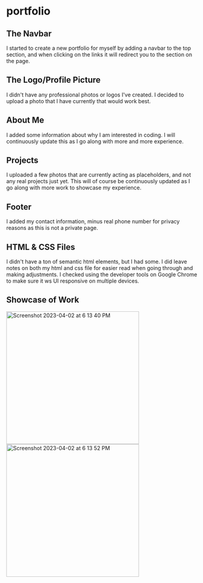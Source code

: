 # portfolio

## The Navbar
I started to create a new portfolio for myself by adding a navbar to the top section, and when clicking on the links it will redirect you to the section on the page. 

## The Logo/Profile Picture
I didn't have any professional photos or logos I've created. I decided to upload a photo that I have currently that would work best. 

## About Me
I added some information about why I am interested in coding. I will continuously update this as I go along with more and more experience. 

## Projects
I uploaded a few photos that are currently acting as placeholders, and not any real projects just yet. This will of course be continuously updated as I go along with more work to showcase my experience. 

## Footer
I added my contact information, minus real phone number for privacy reasons as this is not a private page. 

## HTML & CSS Files
I didn't have a ton of semantic html elements, but I had some. I did leave notes on both my html and css file for easier read when going through and making adjustments. I checked using the developer tools on Google Chrome to make sure it ws UI responsive on multiple devices.

## Showcase of Work
<img width="350" alt="Screenshot 2023-04-02 at 6 13 40 PM" src="https://user-images.githubusercontent.com/109103013/229391101-c5d2fdbe-f156-42f6-8cef-dc891cc6069f.png">
<img width="350" alt="Screenshot 2023-04-02 at 6 13 52 PM" src="https://user-images.githubusercontent.com/109103013/229391118-6b80e486-ba4f-45a5-b61a-7dc0abb48029.png">
